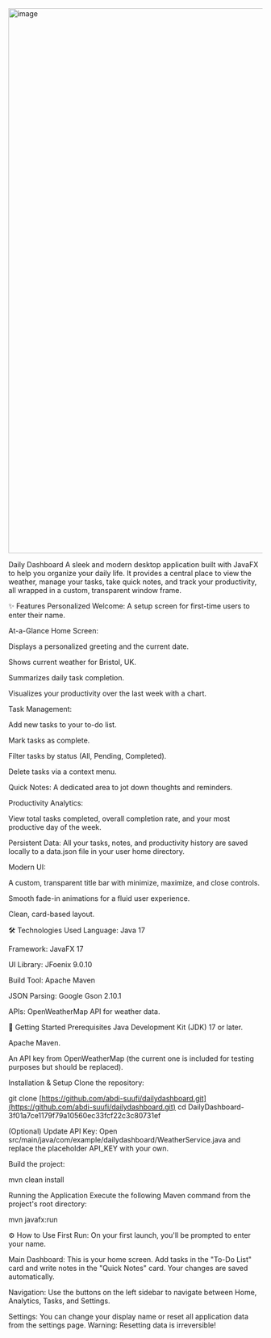 <img width="1919" height="1079" alt="image" src="https://github.com/user-attachments/assets/233e910f-eba5-4798-80a5-1822ee6ea9b7" />

Daily Dashboard
A sleek and modern desktop application built with JavaFX to help you organize your daily life. It provides a central place to view the weather, manage your tasks, take quick notes, and track your productivity, all wrapped in a custom, transparent window frame.

✨ Features
Personalized Welcome: A setup screen for first-time users to enter their name.

At-a-Glance Home Screen:

Displays a personalized greeting and the current date.

Shows current weather for Bristol, UK.

Summarizes daily task completion.

Visualizes your productivity over the last week with a chart.

Task Management:

Add new tasks to your to-do list.

Mark tasks as complete.

Filter tasks by status (All, Pending, Completed).

Delete tasks via a context menu.

Quick Notes: A dedicated area to jot down thoughts and reminders.

Productivity Analytics:

View total tasks completed, overall completion rate, and your most productive day of the week.

Persistent Data: All your tasks, notes, and productivity history are saved locally to a data.json file in your user home directory.

Modern UI:

A custom, transparent title bar with minimize, maximize, and close controls.

Smooth fade-in animations for a fluid user experience.

Clean, card-based layout.

🛠️ Technologies Used
Language: Java 17

Framework: JavaFX 17

UI Library: JFoenix 9.0.10

Build Tool: Apache Maven

JSON Parsing: Google Gson 2.10.1

APIs: OpenWeatherMap API for weather data.

🚀 Getting Started
Prerequisites
Java Development Kit (JDK) 17 or later.

Apache Maven.

An API key from OpenWeatherMap (the current one is included for testing purposes but should be replaced).

Installation & Setup
Clone the repository:

git clone [https://github.com/abdi-suufi/dailydashboard.git](https://github.com/abdi-suufi/dailydashboard.git)
cd DailyDashboard-3f01a7ce1179f79a10560ec33fcf22c3c80731ef

(Optional) Update API Key:
Open src/main/java/com/example/dailydashboard/WeatherService.java and replace the placeholder API_KEY with your own.

Build the project:

mvn clean install

Running the Application
Execute the following Maven command from the project's root directory:

mvn javafx:run

⚙️ How to Use
First Run: On your first launch, you'll be prompted to enter your name.

Main Dashboard: This is your home screen. Add tasks in the "To-Do List" card and write notes in the "Quick Notes" card. Your changes are saved automatically.

Navigation: Use the buttons on the left sidebar to navigate between Home, Analytics, Tasks, and Settings.

Settings: You can change your display name or reset all application data from the settings page. Warning: Resetting data is irreversible!

